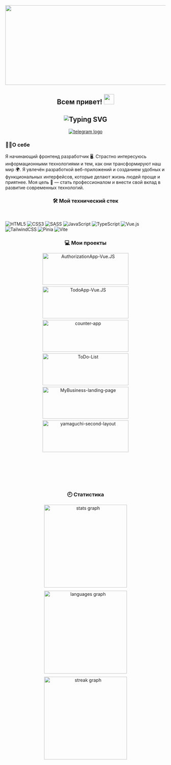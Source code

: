 <!-- Картинка  -->

<div align="center">
  <img height="250" width="600" src="https://user-images.githubusercontent.com/74038190/225813708-98b745f2-7d22-48cf-9150-083f1b00d6c9.gif"  />
</div>

<!-- Анимированное приветсвие кто я  -->

<div align="center">
<h2>
 Всем привет!
  <img src="https://github.com/blackcater/blackcater/raw/main/images/Hi.gif" height="32"/>
</h2>
  <h2>
  <img align="center" src="https://readme-typing-svg.demolab.com?font=Fira+Code&pause=1000&color=C2F7CE&center=true&vCenter=true&random=false&width=435&lines=%D0%9C%D0%B5%D0%BD%D1%8F+%D0%B7%D0%BE%D0%B2%D1%83%D1%82+%D0%A0%D0%BE%D0%BC%D0%B0+%E2%9C%8C;%D0%AF+Frontend+Developer+" alt="Typing SVG"/>
</h2>
</div>

<!-- Контакты -->
<div align="center">
  <a href="https://t.me/Roma_x100" target="_blank">
    <img src="https://img.shields.io/badge/Telegram-2CA5E0?style=for-the-badge&logo=telegram&logoColor=white" alt="telegram logo"  />
  </a>
</div>

<!-- Кратко о себе -->
<h3>👩‍💻О себе</h3>
<p>Я начинающий фронтенд разработчик 🖥️. Страстно интересуюсь информационными технологиями и тем, как они трансформируют наш мир 🌍. Я увлечён разработкой веб-приложений и созданием удобных и функциональных интерфейсов, которые делают жизнь людей проще и приятнее. Моя цель 🎯 — стать профессионалом и внести свой вклад в развитие современных технологий.
</p>

<!-- Описание технического стека -->
<h3 align="center">🛠 Мой технический стек</h3>

<br>

![HTML5](https://img.shields.io/badge/html5-%23E34F26.svg?style=for-the-badge&logo=html5&logoColor=white)
![CSS3](https://img.shields.io/badge/css3-%231572B6.svg?style=for-the-badge&logo=css3&logoColor=white)
![SASS](https://img.shields.io/badge/SASS-hotpink.svg?style=for-the-badge&logo=SASS&logoColor=white)
![JavaScript](https://img.shields.io/badge/javascript-%23323330.svg?style=for-the-badge&logo=javascript&logoColor=%23F7DF1E)
![TypeScript](https://img.shields.io/badge/typescript-%23007ACC.svg?style=for-the-badge&logo=typescript&logoColor=white)
![Vue.js](https://img.shields.io/badge/vuejs-%2335495e.svg?style=for-the-badge&logo=vuedotjs&logoColor=%234FC08D)
![TailwindCSS](https://img.shields.io/badge/tailwindcss-%2338B2AC.svg?style=for-the-badge&logo=tailwind-css&logoColor=white)
![Pinia](https://img.shields.io/badge/-Pinia-ffe165?style=for-the-badge&logo=Pinia&labelColor=fffcf0&logoColor=ffe165)
![Vite](https://img.shields.io/badge/vite-%23646CFF.svg?style=for-the-badge&logo=vite&logoColor=white)

<!-- Описание проектов -->
<h3 align="center"> 💻 Мои проекты</h3>

<div align="center" style="display: flex; justify-content: center; flex-wrap: wrap; gap: 5px; width: 100%;">

  <!-- Каждая ссылка с уменьшенной карточкой -->
   <a href="https://github.com/SubbotinRoman/AuthorizationApp-Vue.JS">
    <img style="width: 270px; height: 100px;" src="https://github-readme-stats.vercel.app/api/pin/?username=SubbotinRoman&repo=AuthorizationApp-Vue.JS" alt="AuthorizationApp-Vue.JS" >
  </a>

  <a href="https://github.com/SubbotinRoman/TodoApp-Vue.JS">
    <img style="width: 270px; height: 100px;" src="https://github-readme-stats.vercel.app/api/pin/?username=SubbotinRoman&repo=TodoApp-Vue.JS" alt="TodoApp-Vue.JS" >
  </a>

  <a href="https://github.com/SubbotinRoman/CounterApp-React.JS">
    <img style="width: 270px; height: 100px;" src="https://github-readme-stats.vercel.app/api/pin/?username=SubbotinRoman&repo=CounterApp-React.JS" alt="counter-app" >
  </a>

  <a href="https://github.com/SubbotinRoman/ToDoList-JS">
    <img style="width: 270px; height: 100px;" src="https://github-readme-stats.vercel.app/api/pin/?username=SubbotinRoman&repo=ToDoList-JS" alt="ToDo-List" >
  </a>

  <a href="https://github.com/SubbotinRoman/MyBusiness-landing-page">
    <img style="width: 270px; height: 100px;" src="https://github-readme-stats.vercel.app/api/pin/?username=SubbotinRoman&repo=MyBusiness-landing-page" alt="MyBusiness-landing-page" >
  </a>

  <a href="https://github.com/SubbotinRoman/yamaguchi-first-layout">
    <img style="width: 270px; height: 100px;" src="https://github-readme-stats.vercel.app/api/pin/?username=SubbotinRoman&repo=yamaguchi-second-layout" alt="yamaguchi-second-layout" >
  </a>

</div>

<br/><br/><br/><br/><br/>

<!-- Статистика профиля -->
<h3 align="center">🕘 Статистика</h3>

<div align="center" style="display: flex; justify-content: center; flex-wrap: wrap; gap: 10px; width: 100%;">
  <img height=auto width=260 src="https://streak-stats.demolab.com?user=SubbotinRoman&locale=en&mode=daily&theme=neon&hide_border=false&border_radius=5&order=3" alt="stats graph"/>
  <img height=auto width=260 src="https://github-readme-stats.vercel.app/api?username=SubbotinRoman&show_icons=true&theme=neon"alt="languages graph"/>
  <img height=auto width=260 src="https://github-readme-stats.vercel.app/api/top-langs/?username=SubbotinRoman&langs_count=5&theme=neon" alt="streak graph"/>
</div>
